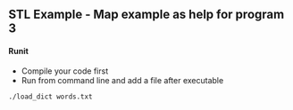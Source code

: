 ## STL Example - Map example as help for program 3

#### Runit

- Compile your code first
- Run from command line and add a file after executable
```
./load_dict words.txt
```

